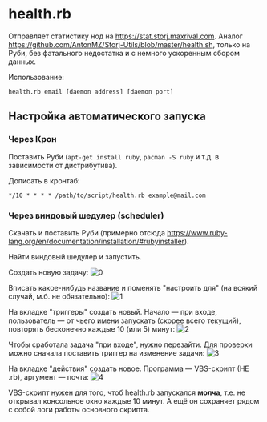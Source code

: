 # health.rb

Отправляет статистику нод на https://stat.storj.maxrival.com.
Аналог https://github.com/AntonMZ/Storj-Utils/blob/master/health.sh,
только на Руби, без фатального недостатка и с немного ускоренным сбором данных.

Использование:
```
health.rb email [daemon address] [daemon port]
```

## Настройка автоматического запуска
### Через Крон
Поставить Руби (`apt-get install ruby`, `pacman -S ruby` и т.д. в зависимости от дистрибутива).

Дописать в кронтаб:
```
*/10 * * * * /path/to/script/health.rb example@mail.com
```

### Через виндовый шедулер (scheduler)
Скачать и поставить Руби (примерно отсюда https://www.ruby-lang.org/en/documentation/installation/#rubyinstaller).

Найти виндовый шедулер и запустить.

Создать новую задачу:
![0](https://user-images.githubusercontent.com/1857617/30785223-c1af0822-a16b-11e7-80b3-e3bfadb6304f.png)

Вписать какое-нибудь название и поменять "настроить для" (на всякий случай, м.б. не обязательно):
![1](https://user-images.githubusercontent.com/1857617/30785224-c46babb0-a16b-11e7-9702-5ccf047253c9.png)

На вкладке "триггеры" создать новый. Начало — при входе, пользователь — от чьего имени запускать (скорее всего текущий), повторять бесконечно каждые 10 (или 5) минут:
![2](https://user-images.githubusercontent.com/1857617/30785226-c6d4394e-a16b-11e7-8840-4a56287e358b.png)

Чтобы сработала задача "при входе", нужно перезайти. Для проверки можно сначала поставить триггер на изменение задачи:
![3](https://user-images.githubusercontent.com/1857617/30785227-c8e43c8e-a16b-11e7-9a88-ea3f8f9c3cad.png)

На вкладке "действия" создать новое. Программа — VBS-скрипт (НЕ .rb), аргумент — почта:
![4](https://user-images.githubusercontent.com/1857617/30785228-caeaeec4-a16b-11e7-9f27-42b3f5d27629.png)

VBS-скрипт нужен для того, чтоб health.rb запускался **молча**, т.е. не открывал консольное окно каждые 10 минут. А ещё он сохраняет рядом с собой логи работы основного скрипта.
